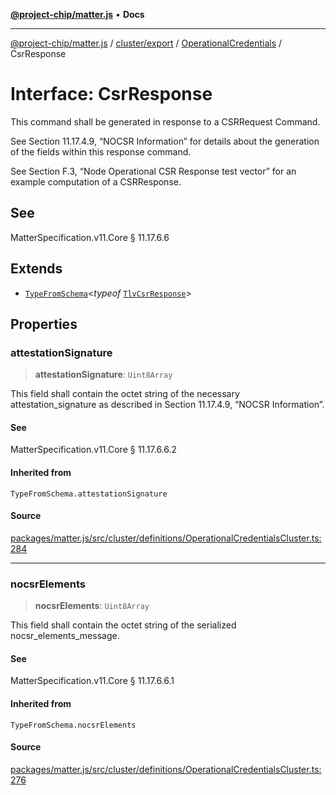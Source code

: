 [**@project-chip/matter.js**](../../../../../README.md) • **Docs**

***

[@project-chip/matter.js](../../../../../modules.md) / [cluster/export](../../../README.md) / [OperationalCredentials](../README.md) / CsrResponse

# Interface: CsrResponse

This command shall be generated in response to a CSRRequest Command.

See Section 11.17.4.9, “NOCSR Information” for details about the generation of the fields within this response
command.

See Section F.3, “Node Operational CSR Response test vector” for an example computation of a CSRResponse.

## See

MatterSpecification.v11.Core § 11.17.6.6

## Extends

- [`TypeFromSchema`](../../../../../tlv/export/README.md#typefromschemas)\<*typeof* [`TlvCsrResponse`](../README.md#tlvcsrresponse)\>

## Properties

### attestationSignature

> **attestationSignature**: `Uint8Array`

This field shall contain the octet string of the necessary attestation_signature as described in Section
11.17.4.9, “NOCSR Information”.

#### See

MatterSpecification.v11.Core § 11.17.6.6.2

#### Inherited from

`TypeFromSchema.attestationSignature`

#### Source

[packages/matter.js/src/cluster/definitions/OperationalCredentialsCluster.ts:284](https://github.com/project-chip/matter.js/blob/7a8cbb56b87d4ccf34bec5a9a95ab40a1711324f/packages/matter.js/src/cluster/definitions/OperationalCredentialsCluster.ts#L284)

***

### nocsrElements

> **nocsrElements**: `Uint8Array`

This field shall contain the octet string of the serialized nocsr_elements_message.

#### See

MatterSpecification.v11.Core § 11.17.6.6.1

#### Inherited from

`TypeFromSchema.nocsrElements`

#### Source

[packages/matter.js/src/cluster/definitions/OperationalCredentialsCluster.ts:276](https://github.com/project-chip/matter.js/blob/7a8cbb56b87d4ccf34bec5a9a95ab40a1711324f/packages/matter.js/src/cluster/definitions/OperationalCredentialsCluster.ts#L276)
